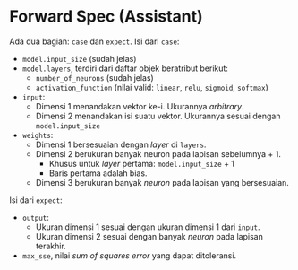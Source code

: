 # Forward Spec (Assistant)

Ada dua bagian: `case` dan `expect`.
Isi dari `case`:

- `model.input_size` (sudah jelas)
- `model.layers`, terdiri dari daftar objek beratribut berikut:
  - `number_of_neurons` (sudah jelas)
  - `activation_function` (nilai valid: `linear`, `relu`, `sigmoid`, `softmax`)
- `input`:
  - Dimensi 1 menandakan vektor ke-i. Ukurannya _arbitrary_.
  - Dimensi 2 menandakan isi suatu vektor. Ukurannya sesuai dengan `model.input_size`
- `weights`:
  - Dimensi 1 bersesuaian dengan _layer_ di `layers`.
  - Dimensi 2 berukuran banyak neuron pada lapisan sebelumnya + 1.
    - Khusus untuk _layer_ pertama: `model.input_size` + 1
    - Baris pertama adalah bias.
  - Dimensi 3 berukuran banyak _neuron_ pada lapisan yang bersesuaian.

Isi dari `expect`:

- `output`:
  - Ukuran dimensi 1 sesuai dengan ukuran dimensi 1 dari `input`.
  - Ukuran dimensi 2 sesuai dengan banyak _neuron_ pada lapisan terakhir.
- `max_sse`, nilai _sum of squares error_ yang dapat ditoleransi.
